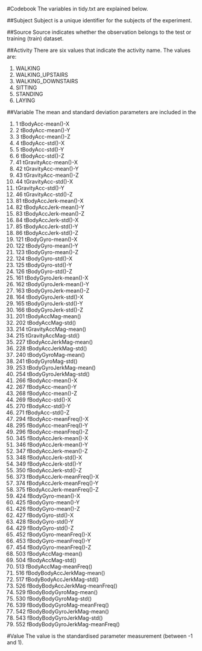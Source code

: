 #Codebook 
The variables in tidy.txt are explained below.

##Subject
Subject is a unique identifier for the subjects of the experiment.

##Source
Source indicates whether the observation belongs to the test or training (train) dataset.

##Activity
There are six values that indicate the activity name. The values are:

1. WALKING
2. WALKING_UPSTAIRS
3. WALKING_DOWNSTAIRS
4. SITTING
5. STANDING
6. LAYING

##Variable
The mean and standard deviation parameters are included in the 

1. 1 tBodyAcc-mean()-X                 
2. 2 tBodyAcc-mean()-Y                 
3. 3 tBodyAcc-mean()-Z                
4. 4 tBodyAcc-std()-X                  
5. 5 tBodyAcc-std()-Y                  
6. 6 tBodyAcc-std()-Z                 
7. 41 tGravityAcc-mean()-X             
8. 42 tGravityAcc-mean()-Y             
9. 43 tGravityAcc-mean()-Z            
10. 44 tGravityAcc-std()-X              
11. tGravityAcc-std()-Y              
12. 46 tGravityAcc-std()-Z             
13. 81 tBodyAccJerk-mean()-X            
14. 82 tBodyAccJerk-mean()-Y            
15. 83 tBodyAccJerk-mean()-Z           
16. 84 tBodyAccJerk-std()-X             
17. 85 tBodyAccJerk-std()-Y             
18. 86 tBodyAccJerk-std()-Z            
19. 121 tBodyGyro-mean()-X              
20. 122 tBodyGyro-mean()-Y              
21. 123 tBodyGyro-mean()-Z             
22. 124 tBodyGyro-std()-X               
23. 125 tBodyGyro-std()-Y               
24. 126 tBodyGyro-std()-Z              
25. 161 tBodyGyroJerk-mean()-X          
26. 162 tBodyGyroJerk-mean()-Y          
27. 163 tBodyGyroJerk-mean()-Z         
28. 164 tBodyGyroJerk-std()-X           
29. 165 tBodyGyroJerk-std()-Y           
30. 166 tBodyGyroJerk-std()-Z          
31. 201 tBodyAccMag-mean()              
32. 202 tBodyAccMag-std()               
33. 214 tGravityAccMag-mean()          
34. 215 tGravityAccMag-std()            
35. 227 tBodyAccJerkMag-mean()          
36. 228 tBodyAccJerkMag-std()          
37. 240 tBodyGyroMag-mean()             
38. 241 tBodyGyroMag-std()              
39. 253 tBodyGyroJerkMag-mean()        
40. 254 tBodyGyroJerkMag-std()          
41. 266 fBodyAcc-mean()-X               
42. 267 fBodyAcc-mean()-Y              
43. 268 fBodyAcc-mean()-Z               
44. 269 fBodyAcc-std()-X                
45. 270 fBodyAcc-std()-Y               
46. 271 fBodyAcc-std()-Z                
47. 294 fBodyAcc-meanFreq()-X           
48. 295 fBodyAcc-meanFreq()-Y          
49. 296 fBodyAcc-meanFreq()-Z           
50. 345 fBodyAccJerk-mean()-X           
51. 346 fBodyAccJerk-mean()-Y          
52. 347 fBodyAccJerk-mean()-Z           
53. 348 fBodyAccJerk-std()-X            
54. 349 fBodyAccJerk-std()-Y           
55. 350 fBodyAccJerk-std()-Z            
56. 373 fBodyAccJerk-meanFreq()-X       
57. 374 fBodyAccJerk-meanFreq()-Y      
58. 375 fBodyAccJerk-meanFreq()-Z       
59. 424 fBodyGyro-mean()-X              
60. 425 fBodyGyro-mean()-Y             
61. 426 fBodyGyro-mean()-Z              
62. 427 fBodyGyro-std()-X               
63. 428 fBodyGyro-std()-Y              
64. 429 fBodyGyro-std()-Z               
65. 452 fBodyGyro-meanFreq()-X          
66. 453 fBodyGyro-meanFreq()-Y         
67. 454 fBodyGyro-meanFreq()-Z          
68. 503 fBodyAccMag-mean()              
69. 504 fBodyAccMag-std()              
70. 513 fBodyAccMag-meanFreq()          
71. 516 fBodyBodyAccJerkMag-mean()      
72. 517 fBodyBodyAccJerkMag-std()      
73. 526 fBodyBodyAccJerkMag-meanFreq()  
74. 529 fBodyBodyGyroMag-mean()         
75. 530 fBodyBodyGyroMag-std()         
76. 539 fBodyBodyGyroMag-meanFreq()     
77. 542 fBodyBodyGyroJerkMag-mean()     
78. 543 fBodyBodyGyroJerkMag-std()     
79. 552 fBodyBodyGyroJerkMag-meanFreq()

#Value
The value is the standardised parameter measurement (between -1 and 1).